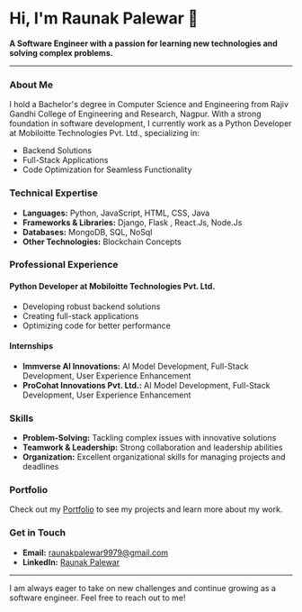 # Hi, I'm Raunak Palewar 👋

**A Software Engineer with a passion for learning new technologies and solving complex problems.**

---

### About Me

I hold a Bachelor's degree in Computer Science and Engineering from Rajiv Gandhi College of Engineering and Research, Nagpur. With a strong foundation in software development, I currently work as a Python Developer at Mobiloitte Technologies Pvt. Ltd., specializing in:

- Backend Solutions
- Full-Stack Applications
- Code Optimization for Seamless Functionality

### Technical Expertise

- **Languages:** Python, JavaScript, HTML, CSS, Java
- **Frameworks & Libraries:** Django, Flask , React.Js, Node.Js
- **Databases:** MongoDB, SQL, NoSql
- **Other Technologies:** Blockchain Concepts

### Professional Experience

#### Python Developer at Mobiloitte Technologies Pvt. Ltd.
- Developing robust backend solutions
- Creating full-stack applications
- Optimizing code for better performance

#### Internships
- **Immverse AI Innovations:** AI Model Development, Full-Stack Development, User Experience Enhancement
- **ProCohat Innovations Pvt. Ltd.:** AI Model Development, Full-Stack Development, User Experience Enhancement

### Skills

- **Problem-Solving:** Tackling complex issues with innovative solutions
- **Teamwork & Leadership:** Strong collaboration and leadership abilities
- **Organization:** Excellent organizational skills for managing projects and deadlines

### Portfolio

Check out my [Portfolio](https://raunak-palewar.vercel.app/) to see my projects and learn more about my work.

### Get in Touch

- **Email:** raunakpalewar9979@gmail.com
- **LinkedIn:** [Raunak Palewar](https://www.linkedin.com/in/raunak-palewar-0bb833190/)

---

I am always eager to take on new challenges and continue growing as a software engineer. Feel free to reach out to me!


<!---
raunakpalewar/raunakpalewar is a ✨ special ✨ repository because its `README.md` (this file) appears on your GitHub profile.
You can click the Preview link to take a look at your changes.
--->
